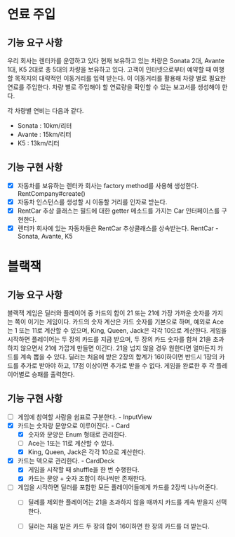 # 연료 주입
## 기능 요구 사항
우리 회사는 렌터카를 운영하고 있다
현재 보유하고 있는 차량은 Sonata 2대, Avante 1대, K5 2대로 총 5대의 차량을 보유하고 있다. 
고객이 인터넷으로부터 예약할 때 여행할 목적지의 대략적인 이동거리를 입력 받는다. 
이 이동거리를 활용해 차량 별로 필요한 연료를 주입한다. 
차량 별로 주입해야 할 연료량을 확인할 수 있는 보고서를 생성해야 한다.

각 차량별 연비는 다음과 같다.
* Sonata : 10km/리터
* Avante : 15km/리터
* K5 : 13km/리터

## 기능 구현 사항
- [x] 자동차를 보유하는 렌터카 회사는 factory method를 사용해 생성한다. RentCompany#create()
- [x] 자동차 인스턴스를 생성할 시 이동할 거리를 인자로 받는다.
- [x] RentCar 추상 클래스는 필드에 대한 getter 메소드를 가지는 Car 인터페이스를 구현한다.
- [x] 렌터카 회사에 있는 자동차들은 RentCar 추상클래스를 상속받는다. RentCar - Sonata, Avante, K5

# 블랙잭
## 기능 요구 사항
블랙잭 게임은 딜러와 플레이어 중 카드의 합이 21 또는 21에 가장 가까운 숫자를 가지는 쪽이 이기는 게임이다.
카드의 숫자 계산은 카드 숫자를 기본으로 하며, 예외로 Ace는 1 또는 11로 계산할 수 있으며, King, Queen, Jack은 각각 10으로 계산한다.
게임을 시작하면 플레이어는 두 장의 카드를 지급 받으며, 두 장의 카드 숫자를 합쳐 21을 초과하지 않으면서 21에 가깝게 만들면 이긴다. 21을 넘지 않을 경우 원한다면 얼마든지 카드를 계속 뽑을 수 있다.
딜러는 처음에 받은 2장의 합계가 16이하이면 반드시 1장의 카드를 추가로 받아야 하고, 17점 이상이면 추가로 받을 수 없다.
게임을 완료한 후 각 플레이어별로 승패를 출력한다.

## 기능 구현 사항
- [ ] 게임에 참여할 사람을 쉼표로 구분한다. - InputView
- [x] 카드는 숫자랑 문양으로 이루어진다. - Card
  - [x] 숫자와 문양은 Enum 형태로 관리한다.
  - [ ] Ace는 1또는 11로 계산할 수 있다.
  - [x] King, Queen, Jack은 각각 10으로 계산한다.
- [x] 카드는 덱으로 관리한다. - CardDeck
  - [x] 게임을 시작할 때 shuffle을 한 번 수행한다.
  - [x] 카드는 문양 + 숫자 조합이 하나씩만 존재한다.
- [ ] 게임을 시작하면 딜러를 포함한 모든 플레이어들에게 카드를 2장씩 나누어준다.
  - [ ] 딜레를 제외한 플레이어는 21을 초과하지 않을 때까지 카드를 계속 받을지 선택한다.
  - [ ] 딜러는 처음 받은 카드 두 장의 합이 16이하면 한 장의 카드를 더 받는다.

